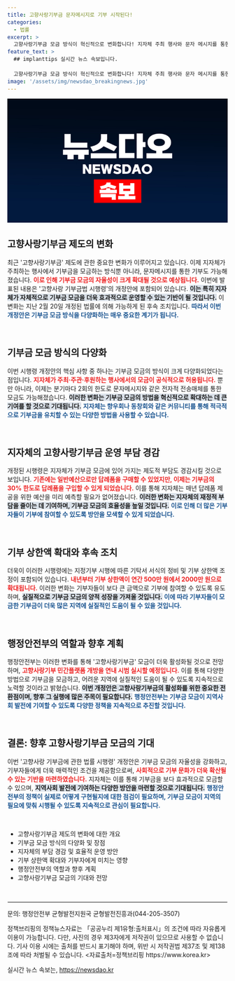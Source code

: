 ```yaml
---
title: 고향사랑기부금 문자메시지로 기부 시작된다!
categories:
  - 법률
excerpt: >
  고향사랑기부금 모금 방식이 혁신적으로 변화합니다! 지자체 주최 행사와 문자 메시지를 통한 기부가 가능해져, 더 많은 기부를 유도할 것으로 기대됩니다. 21일부터 시행되는 이번 개정안의 주요 사항을 확인해보세요!
feature_text: >
  ## implanttips 실시간 뉴스 속보입니다.

  고향사랑기부금 모금 방식이 혁신적으로 변화합니다! 지자체 주최 행사와 문자 메시지를 통한 기부가 가능해져, 더 많은 기부를 유도할 것으로 기대됩니다. 21일부터 시행되는 이번 개정안의 주요 사항을 확인해보세요!
image: '/assets/img/newsdao_breakingnews.jpg'
---
```


<p><img src="/assets/img/newsdao_breakingnews.jpg" alt="implanttips 속보" /></p>

<h2 data-ke-size="size26">고향사랑기부금 제도의 변화</h2>

<p data-ke-size="size16">최근 '고향사랑기부금' 제도에 관한 중요한 변화가 이루어지고 있습니다. 이제 지자체가 주최하는 행사에서 기부금을 모금하는 방식뿐 아니라, 문자메시지를 통한 기부도 가능해졌습니다. <b><span style="color: #ee2323;">이로 인해 기부금 모금의 자율성이 크게 확대될 것으로 예상됩니다.</span></b> 이번에 발표된 내용은 '고향사랑 기부금법 시행령'의 개정안에 포함되어 있습니다. <b><span style="background-color: #21538527;">이는 특히 지자체가 자체적으로 기부금 모금을 더욱 효과적으로 운영할 수 있는 기반이 될 것입니다.</span></b> 이 변화는 지난 2월 20일 개정된 법률에 의해 가능하게 된 후속 조치입니다. <b><span style="color: #1a5490;">따라서 이번 개정안은 기부금 모금 방식을 다양화하는 매우 중요한 계기가 됩니다.</span></b></p>

<p data-ke-size="size16">&nbsp;</p>

<h2 data-ke-size="size26">기부금 모금 방식의 다양화</h2>

<p data-ke-size="size16">이번 시행령 개정안의 핵심 사항 중 하나는 기부금 모금의 방식이 크게 다양화되었다는 점입니다. <b><span style="color: #ee2323;">지자체가 주최·주관·후원하는 행사에서의 모금이 공식적으로 허용됩니다.</span></b> 뿐만 아니라, 이제는 분기마다 2회의 한도로 문자메시지와 같은 전자적 전송매체를 통한 모금도 가능해졌습니다. <b><span style="background-color: #21538527;">이러한 변화는 기부금 모금의 방법을 혁신적으로 확대하는 데 큰 기여를 할 것으로 기대됩니다.</span></b> <b><span style="color: #1a5490;">지자체는 향우회나 동창회와 같은 커뮤니티를 통해 적극적으로 기부금을 유치할 수 있는 다양한 방법을 사용할 수 있습니다.</span></b></p>

<p data-ke-size="size16">&nbsp;</p>

<h2 data-ke-size="size26">지자체의 고향사랑기부금 운영 부담 경감</h2>

<p data-ke-size="size16">개정된 시행령은 지자체가 기부금 모금에 있어 가지는 제도적 부담도 경감시킬 것으로 보입니다. <b><span style="color: #ee2323;">기존에는 일반예산으로만 답례품을 구매할 수 있었지만, 이제는 기부금의 30% 한도로 답례품을 구입할 수 있게 되었습니다.</span></b> 이를 통해 지자체는 매년 답례품 제공을 위한 예산을 미리 예측할 필요가 없어졌습니다. <b><span style="background-color: #21538527;">이러한 변화는 지자체의 재정적 부담을 줄이는 데 기여하며, 기부금 모금의 효율성을 높일 것입니다.</span></b> <b><span style="color: #1a5490;">이로 인해 더 많은 기부자들이 기부에 참여할 수 있도록 방안을 모색할 수 있게 되었습니다.</span></b></p>

<p data-ke-size="size16">&nbsp;</p>

<h2 data-ke-size="size26">기부 상한액 확대와 후속 조치</h2>

<p data-ke-size="size16">더욱이 이러한 시행령에는 지정기부 시행에 따른 기탁서 서식의 정비 및 기부 상한액 조정이 포함되어 있습니다. <b><span style="color: #ee2323;">내년부터 기부 상한액이 연간 500만 원에서 2000만 원으로 확대됩니다.</span></b> 이러한 변화는 기부자들이 보다 큰 금액으로 기부에 참여할 수 있도록 유도하며, <b><span style="background-color: #21538527;">실질적으로 기부금 모금의 양적 성장을 가져올 것입니다.</span></b> <b><span style="color: #1a5490;">이에 따라 기부자들이 모금한 기부금이 더욱 많은 지역에 실질적인 도움이 될 수 있을 것입니다.</span></b></p>

<p data-ke-size="size16">&nbsp;</p>

<h2 data-ke-size="size26">행정안전부의 역할과 향후 계획</h2>

<p data-ke-size="size16">행정안전부는 이러한 변화를 통해 '고향사랑기부금' 모금이 더욱 활성화될 것으로 전망하며, <b><span style="color: #ee2323;">고향사랑기부 민간플랫폼 개방을 연내 시범 실시할 예정입니다.</span></b> 이를 통해 다양한 방법으로 기부금을 모금하고, 어려운 지역에 실질적인 도움이 될 수 있도록 지속적으로 노력할 것이라고 밝혔습니다. <b><span style="background-color: #21538527;">이번 개정안은 고향사랑기부금의 활성화를 위한 중요한 전환점이며, 향후 그 실행에 많은 주목이 필요합니다.</span></b> <b><span style="color: #1a5490;">행정안전부는 기부금 모금이 지역사회 발전에 기여할 수 있도록 다양한 정책을 지속적으로 추진할 것입니다.</span></b></p>

<p data-ke-size="size16">&nbsp;</p>

<h2 data-ke-size="size26">결론: 향후 고향사랑기부금 모금의 기대</h2>

<p data-ke-size="size16">이번 '고향사랑 기부금에 관한 법률 시행령' 개정안은 기부금 모금의 자율성을 강화하고, 기부자들에게 더욱 매력적인 조건을 제공함으로써, <b><span style="color: #ee2323;">사회적으로 기부 문화가 더욱 확산될 수 있는 기반을 마련하였습니다.</span></b> 지자체는 이를 통해 기부금을 보다 효과적으로 모금할 수 있으며, <b><span style="background-color: #21538527;">지역사회 발전에 기여하는 다양한 방안을 마련할 것으로 기대됩니다.</span></b> <b><span style="color: #1a5490;">행정안전부의 정책이 실제로 어떻게 구현될지에 대한 점검이 필요하며, 기부금 모금이 지역의 필요에 맞춰 시행될 수 있도록 지속적으로 관심이 필요합니다.</span></b></p>

<p data-ke-size="size16">&nbsp;</p>

<ul>
    <li>고향사랑기부금 제도의 변화에 대한 개요</li>
    <li>기부금 모금 방식의 다양화 및 장점</li>
    <li>지자체의 부담 경감 및 효율적 운영 방안</li>
    <li>기부 상한액 확대와 기부자에게 미치는 영향</li>
    <li>행정안전부의 역할과 향후 계획</li>
    <li>고향사랑기부금 모금의 기대와 전망</li>
</ul>

<p data-ke-size="size16">&nbsp;</p>

<hr style="border:1px solid #e3e3e3; margin: 10px 0;" />

<p data-ke-size="size16">문의: 행정안전부 균형발전지원국 균형발전진흥과(044-205-3507)</p>

<p data-ke-size="size16">정책브리핑의 정책뉴스자료는 「공공누리 제1유형:출처표시」의 조건에 따라 자유롭게 이용이 가능합니다. 다만, 사진의 경우 제3자에게 저작권이 있으므로 사용할 수 없습니다. 기사 이용 시에는 출처를 반드시 표기해야 하며, 위반 시 저작권법 제37조 및 제138조에 따라 처벌될 수 있습니다. <자료출처=정책브리핑 https://www.korea.kr></p>
실시간 뉴스 속보는, <a href="https://newsdao.kr" rel="dofollow">https://newsdao.kr</a>


